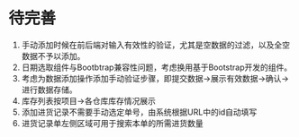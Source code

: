 # 待完善

1. 手动添加时候在前后端对输入有效性的验证，尤其是空数据的过滤，以及全空数据不予以添加。
2. 日期选取组件与Bootbtrap兼容性问题，考虑换用基于Bootstrap开发的组件。
3. 考虑为数据添加操作添加手动验证步骤，即提交数据->展示有效数据->确认->进行数据存储。
4. 库存列表按项目->各仓库库存情况展示
5. 添加进货记录不需要手动选定单号，由系统根据URL中的id自动填写
6. 进货记录单左侧区域可用于搜索本单的所需进货数量
